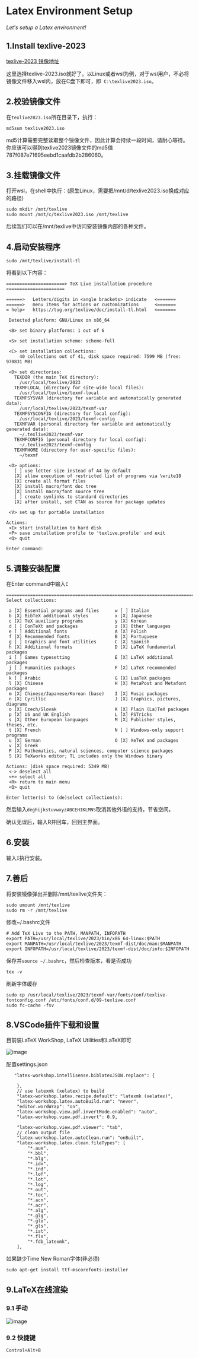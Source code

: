 # Latex Environment Setup
*Let's setup a Latex environment!*

## 1.Install texlive-2023

[texlive-2023 镜像地址](https://mirrors.tuna.tsinghua.edu.cn/CTAN/systems/texlive/Images/)

这里选择texlive-2023.iso就好了。以Linux或者wsl为例，对于wsl用户，不必将镜像文件移入wsl内，放在C盘下即可，即``` C:\texlive2023.iso```。

## 2.校验镜像文件

在```texlive2023.iso```所在目录下，执行：

```shell
md5sum texlive2023.iso
```
md5计算需要完整读取整个镜像文件，因此计算会持续一段时间，请耐心等待。你应该可以得到texlive2023镜像文件的md5值787f087e71695eebd1caafdb2b286060。

## 3.挂载镜像文件

打开wsl，在shell中执行：(原生Linux，需要把/mnt/d/texlive2023.iso换成对应的路径)
```shell
sudo mkdir /mnt/texlive
sudo mount /mnt/c/texlive2023.iso /mnt/texlive
```
后续我们可以在/mnt/texlive中访问安装镜像内部的各种文件。

## 4.启动安装程序

```shell
sudo /mnt/texlive/install-tl
```

将看到以下内容：

```shell
======================> TeX Live installation procedure <=====================
 
======>   Letters/digits in <angle brackets> indicate   <=======
======>   menu items for actions or customizations      <=======
= help>   https://tug.org/texlive/doc/install-tl.html   <=======
 
 Detected platform: GNU/Linux on x86_64
 
 <B> set binary platforms: 1 out of 6
 
 <S> set installation scheme: scheme-full
 
 <C> set installation collections:
     40 collections out of 41, disk space required: 7599 MB (free: 970831 MB)
 
 <D> set directories:
   TEXDIR (the main TeX directory):
     /usr/local/texlive/2023
   TEXMFLOCAL (directory for site-wide local files):
     /usr/local/texlive/texmf-local
   TEXMFSYSVAR (directory for variable and automatically generated data):
     /usr/local/texlive/2023/texmf-var
   TEXMFSYSCONFIG (directory for local config):
     /usr/local/texlive/2023/texmf-config
   TEXMFVAR (personal directory for variable and automatically generated data):
     ~/.texlive2023/texmf-var
   TEXMFCONFIG (personal directory for local config):
     ~/.texlive2023/texmf-config
   TEXMFHOME (directory for user-specific files):
     ~/texmf
 
 <O> options:
   [ ] use letter size instead of A4 by default
   [X] allow execution of restricted list of programs via \write18
   [X] create all format files
   [X] install macro/font doc tree
   [X] install macro/font source tree
   [ ] create symlinks to standard directories
   [X] after install, set CTAN as source for package updates
 
 <V> set up for portable installation
 
Actions:
 <I> start installation to hard disk
 <P> save installation profile to 'texlive.profile' and exit
 <Q> quit
 
Enter command:

```

## 5.调整安装配置
在Enter command中输入```C```

```shell
===============================================================================
Select collections:
 
 a [X] Essential programs and files      w [ ] Italian
 b [X] BibTeX additional styles          x [X] Japanese
 c [X] TeX auxiliary programs            y [X] Korean
 d [ ] ConTeXt and packages              z [X] Other languages
 e [ ] Additional fonts                  A [X] Polish
 f [X] Recommended fonts                 B [X] Portuguese
 g [ ] Graphics and font utilities       C [X] Spanish
 h [X] Additional formats                D [X] LaTeX fundamental packages
 i [ ] Games typesetting                 E [X] LaTeX additional packages
 j [ ] Humanities packages               F [X] LaTeX recommended packages
 k [ ] Arabic                            G [X] LuaTeX packages
 l [X] Chinese                           H [X] MetaPost and Metafont packages
 m [X] Chinese/Japanese/Korean (base)    I [X] Music packages
 n [X] Cyrillic                          J [X] Graphics, pictures, diagrams
 o [X] Czech/Slovak                      K [X] Plain (La)TeX packages
 p [X] US and UK English                 L [X] PSTricks
 s [X] Other European languages          M [X] Publisher styles, theses, etc.
 t [X] French                            N [ ] Windows-only support programs
 u [X] German                            O [X] XeTeX and packages
 v [X] Greek
 P [X] Mathematics, natural sciences, computer science packages
 S [X] TeXworks editor; TL includes only the Windows binary
 
Actions: (disk space required: 5349 MB)
 <-> deselect all
 <+> select all
 <R> return to main menu
 <Q> quit
 
Enter letter(s) to (de)select collection(s):

```
然后输入```deghijkstuvwxyzABCEHIKLMNS```取消其他外语的支持，节省空间。

确认无误后，输入R并回车，回到主界面。

## 6.安装
输入```I```执行安装。

## 7.善后

将安装镜像弹出并删除/mnt/texlive文件夹：
```shell
sudo umount /mnt/texlive
sudo rm -r /mnt/texlive
```

修改~/.bashrc文件
```shell
# Add TeX Live to the PATH, MANPATH, INFOPATH
export PATH=/usr/local/texlive/2023/bin/x86_64-linux:$PATH
export MANPATH=/usr/local/texlive/2023/texmf-dist/doc/man:$MANPATH
export INFOPATH=/usr/local/texlive/2023/texmf-dist/doc/info:$INFOPATH
```

保存并```source ~/.bashrc```，然后检查版本，看是否成功
```shell
tex -v
```

刷新字体缓存
```shell
sudo cp /usr/local/texlive/2023/texmf-var/fonts/conf/texlive-fontconfig.conf /etc/fonts/conf.d/09-texlive.conf
sudo fc-cache -fsv
```

## 8.VSCode插件下载和设置
目前装LaTeX WorkShop, LaTeX Utilities和LaTeX即可

![image](https://github.com/fliibs/EnvSetup/assets/66581448/f6a3a828-86b0-45b9-8968-76246be61ca3)

配置settings.json
```
   "latex-workshop.intellisense.biblatexJSON.replace": {
        
    },
    // use latexmk (xelatex) to build
    "latex-workshop.latex.recipe.default": "latexmk (xelatex)",
    "latex-workshop.latex.autoBuild.run": "never",
    "editor.wordWrap": "on",
    "latex-workshop.view.pdf.invertMode.enabled": "auto",
    "latex-workshop.view.pdf.invert": 0.9,
    
    "latex-workshop.view.pdf.viewer": "tab",
    // clean output file
    "latex-workshop.latex.autoClean.run": "onBuilt", 
    "latex-workshop.latex.clean.fileTypes": [ 
        "*.aux",
        "*.bbl",
        "*.blg",
        "*.idx",
        "*.ind",
        "*.lof",
        "*.lot",
        "*.log",
        "*.out",
        "*.toc",
        "*.acn",
        "*.acr",
        "*.alg",
        "*.glg",
        "*.glo",
        "*.gls",
        "*.ist",
        "*.fls",
        "*.fdb_latexmk",
    ],
```

如果缺少Time New Roman字体(非必须)
```shell
sudo apt-get install ttf-mscorefonts-installer
```

## 9.LaTeX在线渲染
### 9.1 手动
![image](https://github.com/fliibs/EnvSetup/assets/66581448/955d3323-4fd2-4ae5-baa8-d8672de4fd92)

### 9.2 快捷键

```
Control+Alt+B
```


